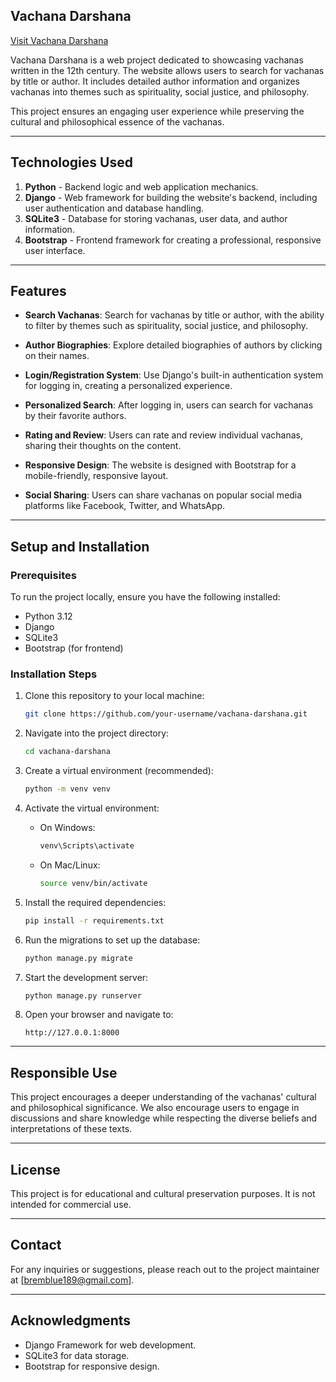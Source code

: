 
## Vachana Darshana  
[Visit Vachana Darshana](https://VachanaDarshana.pythonanywhere.com)

Vachana Darshana is a web project dedicated to showcasing vachanas written in the 12th century. The website allows users to search for vachanas by title or author. It includes detailed author information and organizes vachanas into themes such as spirituality, social justice, and philosophy. 

This project ensures an engaging user experience while preserving the cultural and philosophical essence of the vachanas.

---

## Technologies Used

1. **Python** - Backend logic and web application mechanics.
2. **Django** - Web framework for building the website's backend, including user authentication and database handling.
3. **SQLite3** - Database for storing vachanas, user data, and author information.
4. **Bootstrap** - Frontend framework for creating a professional, responsive user interface.

---

## Features

- **Search Vachanas**: Search for vachanas by title or author, with the ability to filter by themes such as spirituality, social justice, and philosophy.
  
- **Author Biographies**: Explore detailed biographies of authors by clicking on their names.

- **Login/Registration System**: Use Django's built-in authentication system for logging in, creating a personalized experience.

- **Personalized Search**: After logging in, users can search for vachanas by their favorite authors.

- **Rating and Review**: Users can rate and review individual vachanas, sharing their thoughts on the content.

- **Responsive Design**: The website is designed with Bootstrap for a mobile-friendly, responsive layout.

- **Social Sharing**: Users can share vachanas on popular social media platforms like Facebook, Twitter, and WhatsApp.

---

## Setup and Installation

### Prerequisites

To run the project locally, ensure you have the following installed:

- Python 3.12
- Django
- SQLite3
- Bootstrap (for frontend)

### Installation Steps

1. Clone this repository to your local machine:
   ```bash
   git clone https://github.com/your-username/vachana-darshana.git
   ```

2. Navigate into the project directory:
   ```bash
   cd vachana-darshana
   ```

3. Create a virtual environment (recommended):
   ```bash
   python -m venv venv
   ```

4. Activate the virtual environment:
   - On Windows:
     ```bash
     venv\Scripts\activate
     ```
   - On Mac/Linux:
     ```bash
     source venv/bin/activate
     ```

5. Install the required dependencies:
   ```bash
   pip install -r requirements.txt
   ```

6. Run the migrations to set up the database:
   ```bash
   python manage.py migrate
   ```

7. Start the development server:
   ```bash
   python manage.py runserver
   ```

8. Open your browser and navigate to:
   ```text
   http://127.0.0.1:8000
   ```

---

## Responsible Use

This project encourages a deeper understanding of the vachanas' cultural and philosophical significance. We also encourage users to engage in discussions and share knowledge while respecting the diverse beliefs and interpretations of these texts.

---

## License

This project is for educational and cultural preservation purposes. It is not intended for commercial use.

---

## Contact

For any inquiries or suggestions, please reach out to the project maintainer at [bremblue189@gmail.com].

---

## Acknowledgments

- Django Framework for web development.
- SQLite3 for data storage.
- Bootstrap for responsive design.
```
